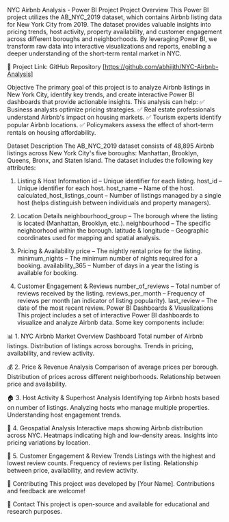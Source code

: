 NYC Airbnb Analysis - Power BI Project
Project Overview
This Power BI project utilizes the AB_NYC_2019 dataset, which contains Airbnb listing data for New York City from 2019. The dataset provides valuable insights into pricing trends, host activity, property availability, and customer engagement across different boroughs and neighborhoods. By leveraging Power BI, we transform raw data into interactive visualizations and reports, enabling a deeper understanding of the short-term rental market in NYC.

🔗 Project Link: GitHub Repository [https://github.com/abhiijth/NYC-Airbnb-Analysis]

Objective
The primary goal of this project is to analyze Airbnb listings in New York City, identify key trends, and create interactive Power BI dashboards that provide actionable insights. This analysis can help:
✅ Business analysts optimize pricing strategies.
✅ Real estate professionals understand Airbnb's impact on housing markets.
✅ Tourism experts identify popular Airbnb locations.
✅ Policymakers assess the effect of short-term rentals on housing affordability.

Dataset Description
The AB_NYC_2019 dataset consists of 48,895 Airbnb listings across New York City's five boroughs: Manhattan, Brooklyn, Queens, Bronx, and Staten Island. The dataset includes the following key attributes:

1. Listing & Host Information
id – Unique identifier for each listing.
host_id – Unique identifier for each host.
host_name – Name of the host.
calculated_host_listings_count – Number of listings managed by a single host (helps distinguish between individuals and property managers).

2. Location Details
neighbourhood_group – The borough where the listing is located (Manhattan, Brooklyn, etc.).
neighbourhood – The specific neighborhood within the borough.
latitude & longitude – Geographic coordinates used for mapping and spatial analysis.

3. Pricing & Availability
price – The nightly rental price for the listing.
minimum_nights – The minimum number of nights required for a booking.
availability_365 – Number of days in a year the listing is available for booking.

4. Customer Engagement & Reviews
number_of_reviews – Total number of reviews received by the listing.
reviews_per_month – Frequency of reviews per month (an indicator of listing popularity).
last_review – The date of the most recent review.
Power BI Dashboards & Visualizations
This project includes a set of interactive Power BI dashboards to visualize and analyze Airbnb data. Some key components include:

📊 1. NYC Airbnb Market Overview Dashboard
Total number of Airbnb listings.
Distribution of listings across boroughs.
Trends in pricing, availability, and review activity.

💰 2. Price & Revenue Analysis
Comparison of average prices per borough.
Distribution of prices across different neighborhoods.
Relationship between price and availability.

🏠 3. Host Activity & Superhost Analysis
Identifying top Airbnb hosts based on number of listings.
Analyzing hosts who manage multiple properties.
Understanding host engagement trends.

📍 4. Geospatial Analysis
Interactive maps showing Airbnb distribution across NYC.
Heatmaps indicating high and low-density areas.
Insights into pricing variations by location.

🔄 5. Customer Engagement & Review Trends
Listings with the highest and lowest review counts.
Frequency of reviews per listing.
Relationship between price, availability, and review activity.


🙌 Contributing
This project was developed by [Your Name]. Contributions and feedback are welcome!

📧 Contact
This project is open-source and available for educational and research purposes.
